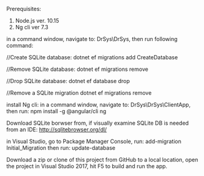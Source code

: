 Prerequisites:
1. Node.js ver. 10.15
2. Ng cli ver 7.3

in a command window, navigate to: DrSys\DrSys, then run following command:

//Create SQLite database:
dotnet ef migrations add CreateDatabase

//Remove SQLite database:
dotnet ef migrations remove

//Drop SQLite database:
dotnet ef database drop

//Remove a SQLite migration
dotnet ef migrations remove

install Ng cli:
in a command window, navigate to: DrSys\DrSys\ClientApp, then run:
npm install -g @angular/cli ng

Download SQLite borwser from, if visually examine SQLite DB is needed from an IDE:
http://sqlitebrowser.org/dl/


in Visual Studio,
go to Package Manager Console,
run: add-migration Initial_Migration
then run: update-database

Download a zip or clone of this project from GitHub to a local location, open the project in Visual Studio 2017, hit F5 to build and run the app. 

